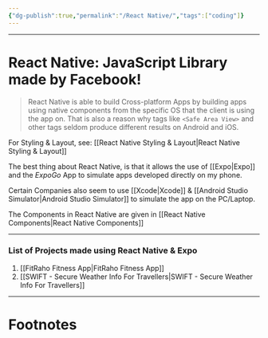 ```yaml
---
{"dg-publish":true,"permalink":"/React Native/","tags":["coding"]}
---
```


---
# React Native: JavaScript Library made by Facebook!
> React Native is able to build Cross-platform Apps by building apps using native components from the specific OS that the client is using the app on. That is also a reason why tags like `<Safe Area View>` and other tags seldom produce different results on Android and iOS.

For Styling & Layout, see: [[React Native Styling & Layout\|React Native Styling & Layout]]

The best thing about React Native, is that it allows the use of [[Expo\|Expo]] and the *ExpoGo* App to simulate apps developed directly on my phone. 

Certain Companies also seem to use [[Xcode\|Xcode]] & [[Android Studio Simulator\|Android Studio Simulator]] to simulate the app on the PC/Laptop.

The Components in React Native are given in [[React Native Components\|React Native Components]]

---
### List of Projects made using React Native & Expo

1. [[FitRaho Fitness App\|FitRaho Fitness App]]
2. [[SWIFT - Secure Weather Info For Travellers\|SWIFT - Secure Weather Info For Travellers]]

---
# Footnotes
